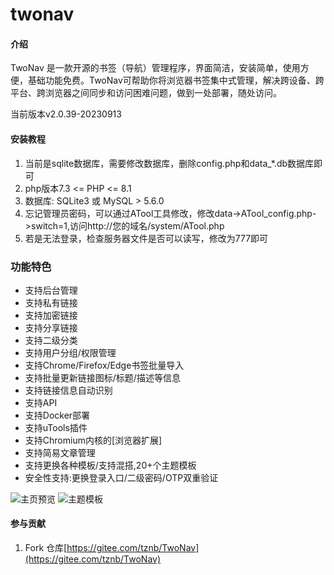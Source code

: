 # twonav

#### 介绍
TwoNav 是一款开源的书签（导航）管理程序，界面简洁，安装简单，使用方便，基础功能免费。TwoNav可帮助你将浏览器书签集中式管理，解决跨设备、跨平台、跨浏览器之间同步和访问困难问题，做到一处部署，随处访问。

当前版本v2.0.39-20230913


#### 安装教程

1. 当前是sqlite数据库，需要修改数据库，删除config.php和data_*.db数据库即可
2. php版本7.3 <= PHP <= 8.1
3. 数据库: SQLite3 或 MySQL > 5.6.0
4. 忘记管理员密码，可以通过ATool工具修改，修改data->ATool_config.php->switch=1,访问http://您的域名/system/ATool.php
5. 若是无法登录，检查服务器文件是否可以读写，修改为777即可

### 功能特色

* 支持后台管理
* 支持私有链接
* 支持加密链接
* 支持分享链接
* 支持二级分类
* 支持用户分组/权限管理
* 支持Chrome/Firefox/Edge书签批量导入
* 支持批量更新链接图标/标题/描述等信息
* 支持链接信息自动识别
* 支持API
* 支持Docker部署
* 支持uTools插件
* 支持Chromium内核的[浏览器扩展]
* 支持简易文章管理
* 支持更换各种模板/支持混搭,20+个主题模板
* 安全性支持:更换登录入口/二级密码/OTP双重验证

![](https://foruda.gitee.com/images/1680680754989095293/fcc56e76_10359480.jpeg "主页预览")
![](https://foruda.gitee.com/images/1680680836189756220/8c227c34_10359480.jpeg "主题模板")

#### 参与贡献

1.  Fork 仓库[https://gitee.com/tznb/TwoNav](https://gitee.com/tznb/TwoNav)

